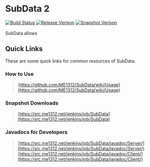 # SubData 2
[![Build Status](https://src.me1312.net/jenkins/job/SubData/badge/icon)](https://src.me1312.net/jenkins/job/SubData/)
[![Release Verison](https://img.shields.io/github/release/ME1312/SubData/all.svg)](https://github.com/ME1312/SubData/releases) [![Snapshot Verison](https://img.shields.io/badge/dynamic/xml.svg?label=snapshot&url=https%3A%2F%2Fsrc.me1312.net%2Fmaven%2Fnet%2FME1312%2FGalaxi%2FSubData%2Fmaven-metadata.xml&query=%2F%2Fversioning%2Frelease&colorB=blue)](https://src.me1312.net/jenkins/job/SubData/)<br><br>
SubData allows

## Quick Links
These are some quick links for common resources of SubData.

### How to Use
> [https://github.com/ME1312/SubData/wiki/Usage](https://github.com/ME1312/SubData/wiki/Usage)

### Snapshot Downloads
> [https://src.me1312.net/jenkins/job/SubData](https://src.me1312.net/jenkins/job/SubData)

### Javadocs for Developers
> [https://src.me1312.net/jenkins/job/SubData/javadoc/Server/](https://src.me1312.net/jenkins/job/SubData/javadoc/Server/)<br>
> [https://src.me1312.net/jenkins/job/SubData/javadoc/Client/](https://src.me1312.net/jenkins/job/SubData/javadoc/Client/)<br>
